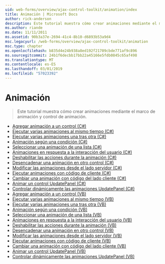 ```yaml
---
uid: web-forms/overview/ajax-control-toolkit/animation/index
title: Animación | Microsoft Docs
author: rick-anderson
description: Este tutorial muestra cómo crear animaciones mediante el marco de animación y control de animación.
ms.author: riande
ms.date: 11/11/2011
ms.assetid: 90b3a37e-2694-41c4-8b10-d6893b53a9d4
msc.legacyurl: /web-forms/overview/ajax-control-toolkit/animation
msc.type: chapter
ms.openlocfilehash: b835d4e24b938a8ed192f21709cbde771af9c896
ms.sourcegitcommit: 24b1f6decbb17bb22a45166e5fdb0845c65af498
ms.translationtype: MT
ms.contentlocale: es-ES
ms.lasthandoff: 03/01/2019
ms.locfileid: "57023392"
---
```

<a name="animation"></a>Animación
====================
> Este tutorial muestra cómo crear animaciones mediante el marco de animación y control de animación.


- [Agregar animación a un control (C#)](adding-animation-to-a-control-cs.md)
- [Ejecutar varias animaciones al mismo tiempo (C#)](executing-several-animations-at-the-same-time-cs.md)
- [Ejecutar varias animaciones una tras otra (C#)](executing-several-animations-after-each-other-cs.md)
- [Animación según una condición (C#)](animation-depending-on-a-condition-cs.md)
- [Seleccionar una animación de una lista (C#)](picking-one-animation-out-of-a-list-cs.md)
- [Animaciones en respuesta a la interacción del usuario (C#)](animating-in-response-to-user-interaction-cs.md)
- [Deshabilitar las acciones durante la animación (C#)](disabling-actions-during-animation-cs.md)
- [Desencadenar una animación en otro control (C#)](triggering-an-animation-in-another-control-cs.md)
- [Modificar las animaciones desde el lado servidor (C#)](modifying-animations-from-the-server-side-cs.md)
- [Ejecutar animaciones con código de cliente (C#)](executing-animations-using-client-side-code-cs.md)
- [Cambiar una animación con código del lado cliente (C#)](changing-an-animation-using-client-side-code-cs.md)
- [Animar un control UpdatePanel (C#)](animating-an-updatepanel-control-cs.md)
- [Controlar dinámicamente las animaciones UpdatePanel (C#)](dynamically-controlling-updatepanel-animations-cs.md)
- [Agregar animación a un control (VB)](adding-animation-to-a-control-vb.md)
- [Ejecutar varias animaciones al mismo tiempo (VB)](executing-several-animations-at-the-same-time-vb.md)
- [Ejecutar varias animaciones una tras otra (VB)](executing-several-animations-after-each-other-vb.md)
- [Animación según una condición (VB)](animation-depending-on-a-condition-vb.md)
- [Seleccionar una animación de una lista (VB)](picking-one-animation-out-of-a-list-vb.md)
- [Animaciones en respuesta a la interacción del usuario (VB)](animating-in-response-to-user-interaction-vb.md)
- [Deshabilitar las acciones durante la animación (VB)](disabling-actions-during-animation-vb.md)
- [Desencadenar una animación en otro control (VB)](triggering-an-animation-in-another-control-vb.md)
- [Modificar las animaciones desde el lado servidor (VB)](modifying-animations-from-the-server-side-vb.md)
- [Ejecutar animaciones con código de cliente (VB)](executing-animations-using-client-side-code-vb.md)
- [Cambiar una animación con código del lado cliente (VB)](changing-an-animation-using-client-side-code-vb.md)
- [Animar un control UpdatePanel (VB)](animating-an-updatepanel-control-vb.md)
- [Controlar dinámicamente las animaciones UpdatePanel (VB)](dynamically-controlling-updatepanel-animations-vb.md)
